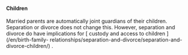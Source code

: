 ####  Children

Married parents are automatically joint guardians of their children.
Separation or divorce does not change this. However, separation and divorce do
have implications for [ custody and access to children ](/en/birth-family-
relationships/separation-and-divorce/separation-and-divorce-children/) .
